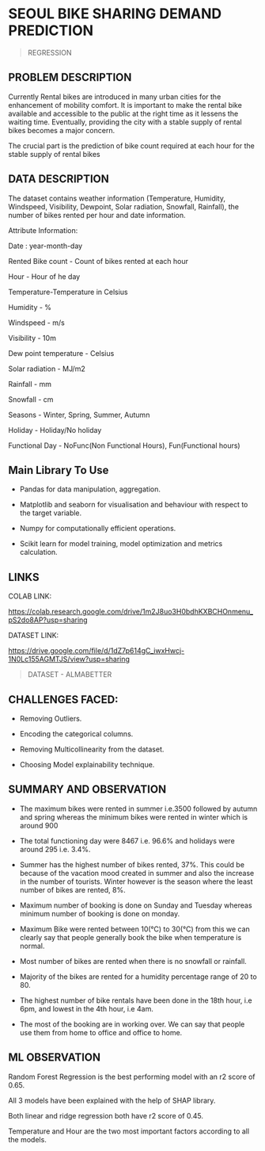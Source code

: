 # SEOUL BIKE SHARING DEMAND PREDICTION
> REGRESSION 

## PROBLEM DESCRIPTION

Currently Rental bikes are introduced in many urban cities for the enhancement of mobility comfort. It is important to make the rental bike available and accessible to the public at the right time as it lessens the waiting time. Eventually, providing the city with a stable supply of rental bikes becomes a major concern.

The crucial part is the prediction of bike count required at each hour for the stable supply of rental bikes
## DATA DESCRIPTION

The dataset contains weather information (Temperature, Humidity, Windspeed, Visibility, Dewpoint, Solar radiation, Snowfall, Rainfall), the number of bikes rented per hour and date information.

Attribute Information:

Date : year-month-day

Rented Bike count - Count of bikes rented at each hour

Hour - Hour of he day

Temperature-Temperature in Celsius

Humidity - %

Windspeed - m/s

Visibility - 10m

Dew point temperature - Celsius

Solar radiation - MJ/m2

Rainfall - mm

Snowfall - cm

Seasons - Winter, Spring, Summer, Autumn

Holiday - Holiday/No holiday

Functional Day - NoFunc(Non Functional Hours), Fun(Functional hours)
## Main Library To Use

* Pandas for data manipulation, aggregation.

* Matplotlib and seaborn for visualisation and behaviour with respect to the target variable.

* Numpy for computationally efficient operations.

* Scikit learn for model training, model optimization and metrics calculation.
## LINKS 

COLAB LINK: 

https://colab.research.google.com/drive/1m2J8uo3H0bdhKXBCHOnmenu_pS2do8AP?usp=sharing

DATASET LINK:

https://drive.google.com/file/d/1dZ7p614gC_iwxHwcj-1N0Lc155AGMTJS/view?usp=sharing

> DATASET - ALMABETTER




## CHALLENGES  FACED:

* Removing Outliers.

* Encoding the categorical columns.

* Removing Multicollinearity from the dataset.

* Choosing Model explainability technique.
## SUMMARY AND OBSERVATION

* The maximum bikes were rented in summer i.e.3500 followed by autumn and spring whereas the minimum bikes were rented in winter which is around 900

* The total functioning day were 8467 i.e. 96.6% and holidays were around 295 i.e. 3.4%.

* Summer has the highest number of bikes rented, 37%. This could be because of the vacation mood created in summer and also the increase in the number of tourists. Winter however is the season where the least number of bikes are rented, 8%.

* Maximum number of booking is done on Sunday and Tuesday whereas minimum number of booking is done on monday.

* Maximum Bike were rented between 10(°C) to 30(°C) from this we can clearly say that people generally book the bike when temperature is normal.

* Most number of bikes are rented when there is no snowfall or rainfall.

* Majority of the bikes are rented for a humidity percentage range of 20 to 80.

* The highest number of bike rentals have been done in the 18th hour, i.e 6pm, and lowest in the 4th hour, i.e 4am.

* The most of the booking are in working over. We can say that people use them from home to office and office to home.
## ML OBSERVATION

Random Forest Regression is the best performing model with an r2 score of 0.65.

All 3 models have been explained with the help of SHAP library.

Both linear and ridge regression both have r2 score of 0.45.

Temperature and Hour are the two most important factors according to all the models.
